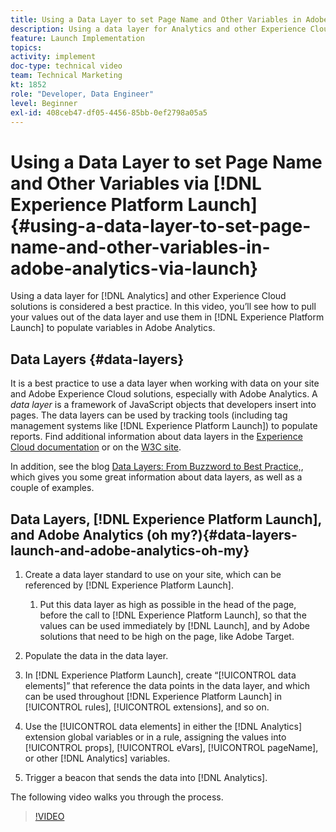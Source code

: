 ```yaml
---
title: Using a Data Layer to set Page Name and Other Variables in Adobe Analytics via Launch
description: Using a data layer for Analytics and other Experience Cloud solutions is considered a best practice. In this video, you’ll see how to pull your values out of the data layer and use them in Launch to populate variables in Adobe Analytics.
feature: Launch Implementation
topics: 
activity: implement
doc-type: technical video
team: Technical Marketing
kt: 1852
role: "Developer, Data Engineer"
level: Beginner
exl-id: 408ceb47-df05-4456-85bb-0ef2798a05a5
---
```

# Using a Data Layer to set Page Name and Other Variables via [!DNL Experience Platform Launch] {#using-a-data-layer-to-set-page-name-and-other-variables-in-adobe-analytics-via-launch}

Using a data layer for [!DNL Analytics] and other Experience Cloud solutions is considered a best practice. In this video, you’ll see how to pull your values out of the data layer and use them in [!DNL Experience Platform Launch] to populate variables in Adobe Analytics.

## Data Layers {#data-layers}

It is a best practice to use a data layer when working with data on your site and Adobe Experience Cloud solutions, especially with Adobe Analytics. A _data layer_ is a framework of JavaScript objects that developers insert into pages. The data layers can be used by tracking tools (including tag management systems like [!DNL Experience Platform Launch]) to populate reports. Find additional information about data layers in the [Experience Cloud documentation](https://marketing.adobe.com/resources/help/en_US/sc/implement/ref-data-layer.html) or on the [W3C site](https://www.w3.org/).

In addition, see the blog [Data Layers: From Buzzword to Best Practice,](https://theblog.adobe.com/data-layers-buzzword-best-practice/), which gives you some great information about data layers, as well as a couple of examples.

## Data Layers, [!DNL Experience Platform Launch], and Adobe Analytics (oh my?){#data-layers-launch-and-adobe-analytics-oh-my}

1. Create a data layer standard to use on your site, which can be referenced by [!DNL Experience Platform Launch].

    1. Put this data layer as high as possible in the head of the page, before the call to [!DNL Experience Platform Launch], so that the values can be used immediately by [!DNL Launch], and by Adobe solutions that need to be high on the page, like Adobe Target.

1. Populate the data in the data layer.
1. In [!DNL Experience Platform Launch], create “[!UICONTROL data elements]” that reference the data points in the data layer, and which can be used throughout [!DNL Experience Platform Launch] in [!UICONTROL rules], [!UICONTROL extensions], and so on.
1. Use the [!UICONTROL data elements] in either the [!DNL Analytics] extension global variables or in a rule, assigning the values into [!UICONTROL props], [!UICONTROL eVars], [!UICONTROL pageName], or other [!DNL Analytics] variables.
1. Trigger a beacon that sends the data into [!DNL Analytics].

The following video walks you through the process.

>[!VIDEO](https://video.tv.adobe.com/v/25899/?quality=12)
